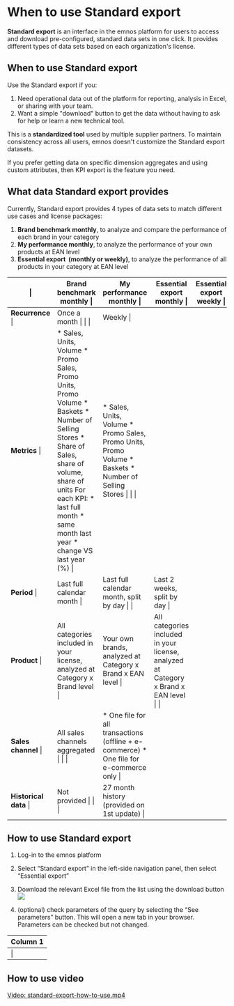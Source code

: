 # When to use Standard export

**Standard export** is an interface in the emnos platform for users to access and download pre-configured, standard data sets in one click. It provides different types of data sets based on each organization's license.

## When to use Standard export

Use the Standard export if you:

1. Need operational data out of the platform for reporting, analysis in Excel, or sharing with your team.
2. Want a simple "download" button to get the data without having to ask for help or learn a new technical tool.

This is a **standardized tool** used by multiple supplier partners. To maintain consistency across all users, emnos doesn't customize the Standard export datasets.

If you prefer getting data on specific dimension aggregates and using custom attributes, then KPI export is the feature you need.

## What data Standard export provides

Currently, Standard export provides 4 types of data sets to match different use cases and license packages:

1. **Brand benchmark monthly**, to analyze and compare the performance of each brand in your category
2. **My performance monthly**, to analyze the performance of your own products at EAN level
3. **Essential export  (monthly or weekly)**, to analyze the performance of all products in your category at EAN level

| \| | Brand benchmark monthly \| | My performance monthly \| | Essential export monthly \| | Essential export weekly \| |
| --- | --- | --- | --- | --- |
| **Recurrence** \| | Once a month \| \| \| | Weekly \| |  |  |
| **Metrics** \| | * Sales, Units, Volume * Promo Sales, Promo Units, Promo Volume * Baskets * Number of Selling Stores * Share of Sales, share of volume, share of units For each KPI: * last full month * same month last year * change VS last year (%) \| | * Sales, Units, Volume * Promo Sales, Promo Units, Promo Volume * Baskets * Number of Selling Stores \| \| \| |  |  |
| **Period** \| | Last full calendar month \| | Last full calendar month, split by day \| \| | Last 2 weeks, split by day \| |  |
| **Product** \| | All categories included in your license, analyzed at Category x Brand level \| | Your own brands, analyzed at Category x Brand x EAN level \| | All categories included in your license, analyzed at Category x Brand x EAN level \| \| |  |
| **Sales channel** \| | All sales channels aggregated \| \| \| | * One file for all transactions (offline + e-commerce) * One file for e-commerce only \| |  |  |
| **Historical data** \| | Not provided \| \| \| | 27 month history (provided on 1st update) \| |  |  |

## How to use Standard export

1. Log-in to the emnos platform
2. Select “Standard export” in the left-side navigation panel, then select “Essential export”
3. Download the relevant Excel file from the list using the download button ![](images/1752851087227.png)

4. (optional) check parameters of the query by selecting the “See parameters” button. This will open a new tab in your browser. Parameters can be checked but not changed.

| Column 1 |
| --- |
| \| |

## How to use video

[Video: standard-export-how-to-use.mp4](videos/standard-export-how-to-use.mp4)
